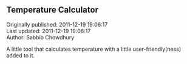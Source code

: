 ## Temperature Calculator  
Originally published: 2011-12-19 19:06:17  
Last updated: 2011-12-19 19:06:17  
Author: Sabbib Chowdhury  
  
A little tool that calculates temperature with a little user-friendly(ness) added to it.